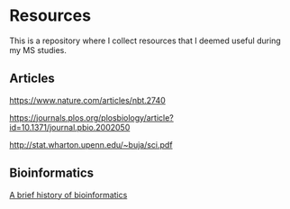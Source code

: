 # Resources

This is a repository where I collect resources that I deemed useful during my MS studies.

## Articles

https://www.nature.com/articles/nbt.2740

https://journals.plos.org/plosbiology/article?id=10.1371/journal.pbio.2002050

http://stat.wharton.upenn.edu/~buja/sci.pdf



## Bioinformatics

[A brief history of bioinformatics](https://academic.oup.com/bib/article/20/6/1981/5066445)

